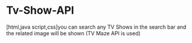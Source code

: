 # Tv-Show-API
[html,java script,css]you can search any TV Shows in the search bar and the related image will be shown (TV Maze API is used)
